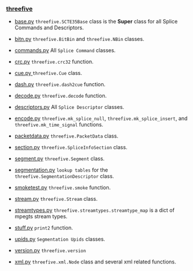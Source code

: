 ### [threefive](https://github.com/futzu/SCTE35-threefive/) 

* [base.py](https://github.com/futzu/SCTE35-threefive/blob/master/threefive/base.py)  `threefive.SCTE35Base` class is the __Super__ class for all Splice Commands and Descriptors. 
* [bitn.py](https://github.com/futzu/SCTE35-threefive/blob/master/threefive/bitn.py)  `threefive.BitBin` and `threefive.NBin` classes.
* [commands.py](https://github.com/futzu/SCTE35-threefive/blob/master/threefive/commands.py)  All `Splice Command` classes.
* [crc.py](https://github.com/futzu/scte35-threefive/blob/master/threefive/crc.py) `threefive.crc32` function.
* [cue.py ](https://github.com/futzu/SCTE35-threefive/blob/master/threefive/cue.py)  `threefive.Cue` class.
* [dash.py](https://github.com/futzu/SCTE35_threefive/blob/master/threefive/dash.py) `threefive.dash2cue` function.
* [decode.py](https://github.com/futzu/SCTE35-threefive/blob/master/threefive/decode.py)   `threefive.decode` function.
* [descriptors.py](https://github.com/futzu/SCTE35-threefive/blob/master/threefive/descriptors.py)   All `Splice Descriptor` classes.
* [encode.py](https://github.com/futzu/threefive/blob/master/threefive/encode.py) `threefive.mk_splice_null`, `threefive.mk_splice_insert`, and `threefive.mk_time_signal` functions.
* [packetdata.py](https://github.com/futzu/threefive/blob/master/threefive/packetdata.py) `threefive.PacketData` class.
* [section.py](https://github.com/futzu/SCTE35-threefive/blob/master/threefive/section.py) `threefive.SpliceInfoSection` class.
* [segment.py](https://github.com/futzu/SCTE35-threefive/blob/master/threefive/segment.py) `threefive.Segment` class.
* [segmentation.py](https://github.com/futzu/SCTE35-threefive/blob/master/threefive/segmentation.py)  `lookup tables` for the  `threefive.SegmentationDescriptor` class.
* [smoketest.py](https://github.com/futzu/threefive/blob/master/threefive/smoketest.py) `threefive.smoke` function.
* [stream.py](https://github.com/futzu/SCTE35-threefive/blob/master/threefive/stream.py) `threefive.Stream` class.
* [streamtypes.py](https://github.com/futzu/SCTE35-threefive/blob/master/threefive/streamtypes.py) `threefive.streamtypes.streamtype_map`  is a dict of mpegts stream types.

* [stuff.py](https://github.com/futzu/SCTE35-threefive/blob/master/threefive/stuff.py)   `print2` function.
* [upids.py](https://github.com/futzu/SCTE35-threefive/blob/master/threefive/upids.py)   `Segmentation Upids`  classes.
* [version.py](https://github.com/futzu/SCTE35-threefive/blob/master/threefive/version.py)  `threefive.version`
* [xml.py](https://github.com/futzu/SCTE35-threefive/blob/master/threefive/xml.py)  `threefive.xml.Node` class and several xml related functions.


